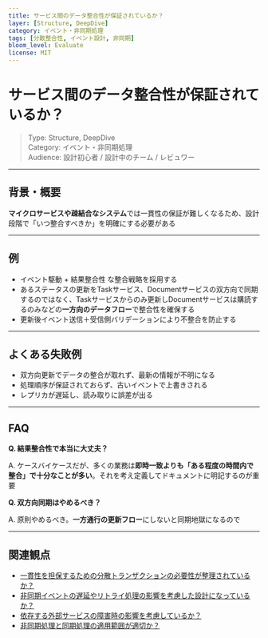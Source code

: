 ```yaml
---
title: サービス間のデータ整合性が保証されているか？
layer: [Structure, DeepDive]
category: イベント・非同期処理
tags: [分散整合性, イベント設計, 非同期]
bloom_level: Evaluate
license: MIT
---
```


# サービス間のデータ整合性が保証されているか？

> Type: Structure, DeepDive  
> Category: イベント・非同期処理  
> Audience: 設計初心者 / 設計中のチーム / レビュワー

---

## 背景・概要

**マイクロサービスや疎結合なシステム**では一貫性の保証が難しくなるため、設計段階で「いつ整合すべきか」を明確にする必要がある

---

## 例

- イベント駆動 + 結果整合性 な整合戦略を採用する
- あるステータスの更新をTaskサービス、Documentサービスの双方向で同期するのではなく、Taskサービスからのみ更新しDocumentサービスは購読するのみなどの**一方向のデータフロー**で整合性を確保する
- 更新後イベント送信＋受信側バリデーションにより不整合を防止する

---

## よくある失敗例

- 双方向更新でデータの整合が取れず、最新の情報が不明になる
- 処理順序が保証されておらず、古いイベントで上書きされる
- レプリカが遅延し、読み取りに誤差が出る

---

## FAQ

**Q. 結果整合性で本当に大丈夫？**

A. ケースバイケースだが、多くの業務は**即時一致よりも「ある程度の時間内で整合」で十分なことが多い**。それを考え定義してドキュメントに明記するのが重要

**Q. 双方向同期はやめるべき？**

A. 原則やめるべき。**一方通行の更新フロー**にしないと同期地獄になるので

---

## 関連観点

- [一貫性を担保するための分散トランザクションの必要性が整理されているか？](https://zenn.dev/kanaria007/articles/1b0505138cb47d)
- [非同期イベントの遅延やリトライ処理の影響を考慮した設計になっているか？](https://zenn.dev/kanaria007/articles/09bfba7fe29541)
- [依存する外部サービスの障害時の影響を考慮しているか？](https://zenn.dev/kanaria007/articles/c7769a08ffc3af)
- [非同期処理と同期処理の適用範囲が適切か？](https://zenn.dev/kanaria007/articles/fd762dcfb04e28)
